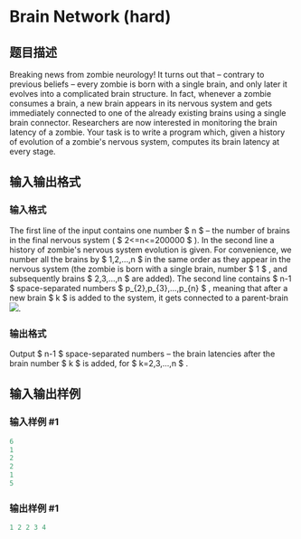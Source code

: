 # Brain Network (hard)

## 题目描述

Breaking news from zombie neurology! It turns out that – contrary to previous beliefs – every zombie is born with a single brain, and only later it evolves into a complicated brain structure. In fact, whenever a zombie consumes a brain, a new brain appears in its nervous system and gets immediately connected to one of the already existing brains using a single brain connector. Researchers are now interested in monitoring the brain latency of a zombie. Your task is to write a program which, given a history of evolution of a zombie's nervous system, computes its brain latency at every stage.

## 输入输出格式

### 输入格式

The first line of the input contains one number $ n $ – the number of brains in the final nervous system ( $ 2<=n<=200000 $ ). In the second line a history of zombie's nervous system evolution is given. For convenience, we number all the brains by $ 1,2,...,n $ in the same order as they appear in the nervous system (the zombie is born with a single brain, number $ 1 $ , and subsequently brains $ 2,3,...,n $ are added). The second line contains $ n-1 $ space-separated numbers $ p_{2},p_{3},...,p_{n} $ , meaning that after a new brain $ k $ is added to the system, it gets connected to a parent-brain ![](https://cdn.luogu.com.cn/upload/vjudge_pic/CF690C3/b7b76d65e68a74cf783f112f6bfb091b261aef80.png).

### 输出格式

Output $ n-1 $ space-separated numbers – the brain latencies after the brain number $ k $ is added, for $ k=2,3,...,n $ .

## 输入输出样例

### 输入样例 #1

```cpp
6
1
2
2
1
5

```
### 输出样例 #1

```cpp
1 2 2 3 4 
```


